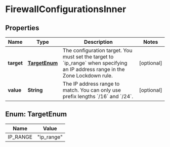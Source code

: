 

# FirewallConfigurationsInner


## Properties

| Name | Type | Description | Notes |
|------------ | ------------- | ------------- | -------------|
|**target** | [**TargetEnum**](#TargetEnum) | The configuration target. You must set the target to &#x60;ip_range&#x60; when specifying an IP address range in the Zone Lockdown rule. |  [optional] |
|**value** | **String** | The IP address range to match. You can only use prefix lengths &#x60;/16&#x60; and &#x60;/24&#x60;. |  [optional] |



## Enum: TargetEnum

| Name | Value |
|---- | -----|
| IP_RANGE | &quot;ip_range&quot; |



